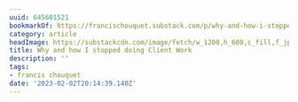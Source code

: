 ```yaml
---
uuid: 645601521
bookmarkOf: https://francischouquet.substack.com/p/why-and-how-i-stopped-doing-client
category: article
headImage: https://substackcdn.com/image/fetch/w_1200,h_600,c_fill,f_jpg,q_auto:good,fl_progressive:steep,g_auto/https%3A%2F%2Fsubstack-post-media.s3.amazonaws.com%2Fpublic%2Fimages%2Ff1d8a41f-aa16-446a-95e3-93a4de658858_3543x2530.png
title: Why and how I stopped doing Client Work
description: ''
tags:
- francis chouquet
date: '2023-02-02T20:14:39.140Z'
---
```



